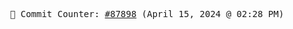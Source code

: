 <p align="center">
    <samp>
        📮 Commit Counter: <a href="https://github.com/Javascript-void0/Javascript-void0/commits/main">#87898</a> (April 15, 2024 @ 02:28 PM)
    </samp>
</p>